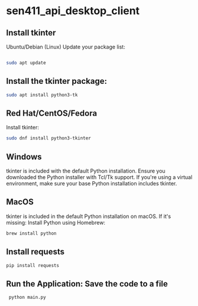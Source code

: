 # sen411_api_desktop_client

## Install tkinter
Ubuntu/Debian (Linux)
Update your package list:
```bash

sudo apt update
```

## Install the tkinter package:
```bash
sudo apt install python3-tk
```

## Red Hat/CentOS/Fedora
Install tkinter:
```bash
sudo dnf install python3-tkinter
```

## Windows
tkinter is included with the default Python installation. Ensure you downloaded the Python installer with Tcl/Tk support.
If you're using a virtual environment, make sure your base Python installation includes tkinter.

## MacOS
tkinter is included in the default Python installation on macOS. If it's missing:
Install Python using Homebrew:
```bash
brew install python
```
## Install requests
```bash
pip install requests
```

## Run the Application: Save the code to a file
```bash
 python main.py
```

